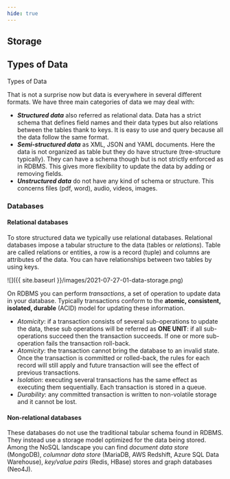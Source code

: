 ```yaml
---
hide: true
---
```


## Storage

## Types of Data

Types of Data

That is not a surprise now but data is everywhere in several different formats. We have three main categories of data we may deal with:

- ***Structured data*** also referred as relational data. Data has a strict schema that defines field names and their data types but also relations between the tables thank to keys. It is easy to use and query because all the data follow the same format.
- ***Semi-structured data*** as XML, JSON and YAML documents. Here the data is not organized as table but they do have structure (tree-structure typically). They can have a schema though but is not strictly enforced as in RDBMS. This gives more flexibility to update the data by adding or removing fields.
- ***Unstructured data*** do not have any kind of schema or structure. This concerns files (pdf, word), audio, videos, images.

### Databases

#### Relational databases

To store structured data we typically use relational databases. Relational databases impose a tabular structure to the data (tables or *relations*). Table are called relations or entities, a row is a record (tuple) and columns are attributes of the data. You can have relationships between two tables by using keys.

![]({{ site.baseurl }}/images/2021-07-27-01-data-storage.png)

On RDBMS you can perform *transactions*, a set of operation to update data in your database. Typically transactions conform to the **atomic, consistent, isolated, durable** (ACID) model for updating these information.

- *Atomicity*: if a transaction consists of several sub-operations to update the data, these sub operations will be referred as **ONE UNIT**: if all sub-operations succeed then the transaction succeeds. If one or more sub-operation fails the transaction roll-back.
- *Atomicity*: the transaction cannot bring the database to an invalid state. Once the transaction is committed or rolled-back, the rules for each record will still apply and future transaction will see the effect of previous transactions.
- *Isolation*: executing several transactions has the same effect as executing them sequentially. Each transaction is stored in a queue.
- *Durability*: any committed transaction is written to non-volatile storage and it cannot be lost.

#### Non-relational databases

These databases do not use the traditional tabular schema found in RDBMS. They instead use a storage model optimized for the data being stored. Among the NoSQL landscape you can find *document data store* (MongoDB), *columnar data store* (MariaDB, AWS Redshift, Azure SQL Data Warehouse), *key/value pairs* (Redis, HBase) stores and graph databases (Neo4J).